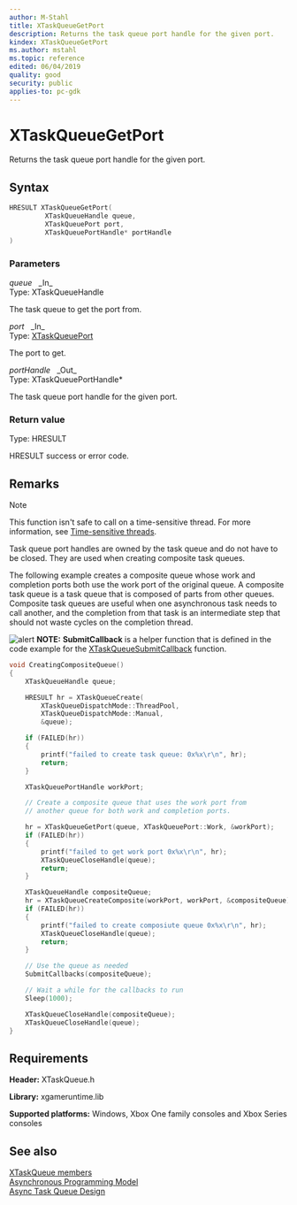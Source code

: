 ```yaml
---
author: M-Stahl
title: XTaskQueueGetPort
description: Returns the task queue port handle for the given port.
kindex: XTaskQueueGetPort
ms.author: mstahl
ms.topic: reference
edited: 06/04/2019
quality: good
security: public
applies-to: pc-gdk
---
```


# XTaskQueueGetPort  

Returns the task queue port handle for the given port.  

## Syntax  
  
```cpp
HRESULT XTaskQueueGetPort(  
         XTaskQueueHandle queue,  
         XTaskQueuePort port,  
         XTaskQueuePortHandle* portHandle  
)  
```  
  
### Parameters  
  
*queue* &nbsp;&nbsp;\_In\_  
Type: XTaskQueueHandle  

  
The task queue to get the port from.  


*port* &nbsp;&nbsp;\_In\_  
Type: [XTaskQueuePort](../enums/xtaskqueueport.md)  

  
The port to get.  


*portHandle* &nbsp;&nbsp;\_Out\_  
Type: XTaskQueuePortHandle*  

  
The task queue port handle for the given port.  


  
### Return value
Type: HRESULT
  
HRESULT success or error code.  
  
## Remarks  
  > [!NOTE]
> This function isn't safe to call on a time-sensitive thread. For more information, see [Time-sensitive threads](../../../../system/overviews/time-sensitive-threads.md).  
  
Task queue port handles are owned by the task queue and do not have to be closed. They are used when creating composite task queues.  
  
  
The following example creates a composite queue whose work and completion ports both use the work port of the original queue. A composite task queue is a task queue that is composed of parts from other queues. Composite task queues are useful when one asynchronous task needs to call another, and the completion from that task is an intermediate step that should not waste cycles on the completion thread.   

![alert](../../../../../../resources/gamecore/images/en-us/common/note.gif) **NOTE:** **SubmitCallback** is a helper function that is defined in the code example for the [XTaskQueueSubmitCallback](xtaskqueuesubmitcallback.md) function.  
  
```cpp
void CreatingCompositeQueue()
{
    XTaskQueueHandle queue;

    HRESULT hr = XTaskQueueCreate(
        XTaskQueueDispatchMode::ThreadPool, 
        XTaskQueueDispatchMode::Manual, 
        &queue);

    if (FAILED(hr))
    {
        printf("failed to create task queue: 0x%x\r\n", hr);
        return;
    }

    XTaskQueuePortHandle workPort;

    // Create a composite queue that uses the work port from
    // another queue for both work and completion ports.

    hr = XTaskQueueGetPort(queue, XTaskQueuePort::Work, &workPort);
    if (FAILED(hr))
    {
        printf("failed to get work port 0x%x\r\n", hr);
        XTaskQueueCloseHandle(queue);
        return;
    }

    XTaskQueueHandle compositeQueue;
    hr = XTaskQueueCreateComposite(workPort, workPort, &compositeQueue);
    if (FAILED(hr))
    {
        printf("failed to create composiute queue 0x%x\r\n", hr);
        XTaskQueueCloseHandle(queue);
        return;
    }

    // Use the queue as needed
    SubmitCallbacks(compositeQueue);

    // Wait a while for the callbacks to run
    Sleep(1000);

    XTaskQueueCloseHandle(compositeQueue);
    XTaskQueueCloseHandle(queue);
}
```
  

## Requirements  
  
**Header:** XTaskQueue.h
  
**Library:** xgameruntime.lib
  
**Supported platforms:** Windows, Xbox One family consoles and Xbox Series consoles  
  
## See also  
[XTaskQueue members](../xtaskqueue_members.md)  
[Asynchronous Programming Model](../../../../system/overviews/async-programming-model.md)  
[Async Task Queue Design](../../../../system/overviews/async-task-queue-design.md)  
  
  